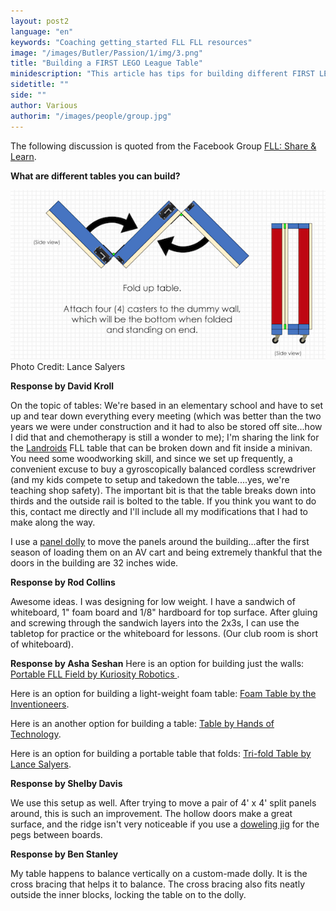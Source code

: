 ```yaml
---
layout: post2
language: "en"
keywords: "Coaching getting_started FLL FLL resources"
image: "/images/Butler/Passion/1/img/3.png"
title: "Building a FIRST LEGO League Table"
minidescription: "This article has tips for building different FIRST LEGO League Tables."
sidetitle: ""
side: ""
author: Various
authorim: "/images/people/group.jpg"
---
```


The following discussion is quoted from the Facebook Group <a href="https://www.facebook.com/groups/FLLShareandLearn/">FLL: Share & Learn</a>.

**What are different tables you can build?**

<img src="/images/coachcorner/FLLTable.png" style="max-width: 100%" />
Photo Credit: Lance Salyers

**Response by David Kroll**

On the topic of tables: We're based in an elementary school and have to set up and tear down everything every meeting (which was better than the two years we were under construction and it had to also be stored off site...how I did that and chemotherapy is still a wonder to me); I'm sharing the link for the <a href= "https://www.livingstonrobotics.org/2015/07/19/landroids-fll-table/">Landroids</a> FLL table that can be broken down and fit inside a minivan. You need some woodworking skill, and since we set up frequently, a convenient excuse to buy a gyroscopically balanced cordless screwdriver (and my kids compete to setup and takedown the table....yes, we're teaching shop safety). The important bit is that the table breaks down into thirds and the outside rail is bolted to the table. If you think you want to do this, contact me directly and I'll include all my modifications that I had to make along the way.

I use a <a href="http://www.northerntool.com/shop/tools/product_200673760_200673760?cm_mmc=Google-pla&utm_source=google_PLA&utm_medium=Material+Handling+%3E+Carts&utm_campaign&utm_content=52516&mkwid=sJQsiKOuV&pcrid=208169282606&devicetype=c&gclid=Cj0KCQjw557NBRC9ARIsAHJvVVOizVLuNZgFEd9mHPS6uuoTj0734TECvWOkwNIJL6SZwfxXqLxpez4aAtiNEALw_wcB">panel dolly</a> to move the panels around the building...after the first season of loading them on an AV cart and being extremely thankful that the doors in the building are 32 inches wide. 

**Response by Rod Collins**

Awesome ideas. I was designing for low weight. I have a sandwich of whiteboard, 1" foam board and 1/8" hardboard for top surface. After gluing and screwing through the sandwich layers into the 2x3s, I can use the tabletop for practice or the whiteboard for lessons. (Our club room is short of whiteboard).

**Response by Asha Seshan** 
Here is an option for building just the walls: <a href="https://youtu.be/5JG7tOT1DQU">Portable FLL Field by Kuriosity Robotics
</a>. 

Here is an option for building a light-weight foam table: <a href="http://nmfll.org/images/STOW-or-GO_Updated_Building_Instructions.pdf?fref=gc&dti=369520923432634">Foam Table by the Inventioneers</a>. 

Here is an another option for building a table: <a href="https://l.facebook.com/l.php?u=https%3A%2F%2Fwww.first-lego-league.org%2Fen%2Fgeneral%2Fparticipation.html%3Ffile%3Dfiles%252Finhalt%252Ffll_en%252Fgeneral%252Fparticipation%252FFLL_2016_2017_Competition_Table_Building_Instruction_Folding_Table.pdf%26fref%3Dgc%26dti%3D369520923432634&h=ATOUz7oHo9UqUhGSh-Z71_56HmMyDqarFNok3r2e5nv22n3Hpg85osUNWR5kv90N0f0-9MNhZ9nwHWzQ2BRcn3cy1_-w9Z6-R9ebXNC_6kF_lgvivAGSsRp_m-SWDb2cgdC8m0RiauN81lY">Table by Hands of Technology</a>. 

Here is an option for building a portable table that folds: <a href="https://drive.google.com/file/d/0B-nO61RMEYhJUjlJX0QzMEc2NFU/view?fref=gc&dti=369520923432634">Tri-fold Table by Lance Salyers</a>. 

**Response by Shelby Davis** 

We use this setup as well. After trying to move a pair of 4' x 4' split panels around, this is such an improvement. The hollow doors make a great surface, and the ridge isn't very noticeable if you use a <a href="https://www.harborfreight.com/self-centering-doweling-jig-41345.html?fref=gc&dti=369520923432634">doweling jig</a> for the pegs between boards. 

**Response by Ben Stanley** 

My table happens to balance vertically on a custom-made dolly. It is the cross bracing that helps it to balance. The cross bracing also fits neatly outside the inner blocks, locking the table on to the dolly.
